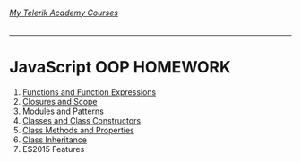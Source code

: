 ###### [My Telerik Academy Courses](https://github.com/nikolovdeyan/TelerikAcademy) 
-------------------------------------

JavaScript OOP HOMEWORK
=====================================

1. [Functions and Function Expressions](./JS_OOP_01.FunctionsAndFunctionExpressions)
2. [Closures and Scope](./JS_OOP_02.ClosuresAndScope)
3. [Modules and Patterns](./JS_OOP_03.ModulesAndPatterns)
4. [Classes and Class Constructors](./JS_OOP_04.ClassesAndClassConstructors)
5. [Class Methods and Properties](./JS_OOP_05.ClassMethodsAndProperties)
6. [Class Inheritance](./JS_OOP_06.ClassInheritance)
7. ES2015 Features
